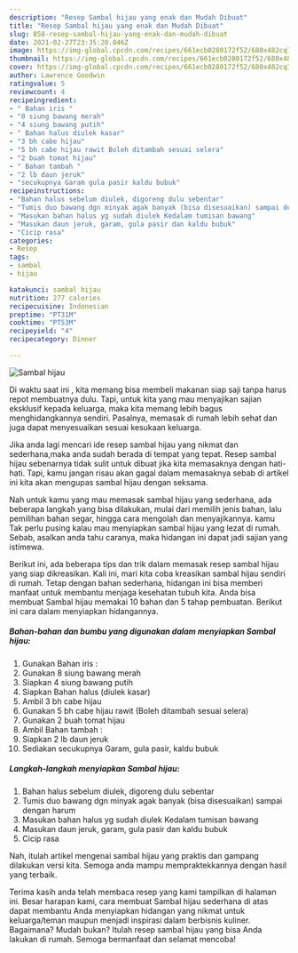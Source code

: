 ```yaml
---
description: "Resep Sambal hijau yang enak dan Mudah Dibuat"
title: "Resep Sambal hijau yang enak dan Mudah Dibuat"
slug: 858-resep-sambal-hijau-yang-enak-dan-mudah-dibuat
date: 2021-02-27T23:35:20.846Z
image: https://img-global.cpcdn.com/recipes/661ecb0280172f52/680x482cq70/sambal-hijau-foto-resep-utama.jpg
thumbnail: https://img-global.cpcdn.com/recipes/661ecb0280172f52/680x482cq70/sambal-hijau-foto-resep-utama.jpg
cover: https://img-global.cpcdn.com/recipes/661ecb0280172f52/680x482cq70/sambal-hijau-foto-resep-utama.jpg
author: Lawrence Goodwin
ratingvalue: 5
reviewcount: 4
recipeingredient:
- " Bahan iris "
- "8 siung bawang merah"
- "4 siung bawang putih"
- " Bahan halus diulek kasar"
- "3 bh cabe hijau"
- "5 bh cabe hijau rawit Boleh ditambah sesuai selera"
- "2 buah tomat hijau"
- " Bahan tambah "
- "2 lb daun jeruk"
- "secukupnya Garam gula pasir kaldu bubuk"
recipeinstructions:
- "Bahan halus sebelum diulek, digoreng dulu sebentar"
- "Tumis duo bawang dgn minyak agak banyak (bisa disesuaikan) sampai dengan harum"
- "Masukan bahan halus yg sudah diulek Kedalam tumisan bawang"
- "Masukan daun jeruk, garam, gula pasir dan kaldu bubuk"
- "Cicip rasa"
categories:
- Resep
tags:
- sambal
- hijau

katakunci: sambal hijau 
nutrition: 277 calories
recipecuisine: Indonesian
preptime: "PT31M"
cooktime: "PT53M"
recipeyield: "4"
recipecategory: Dinner

---
```



![Sambal hijau](https://img-global.cpcdn.com/recipes/661ecb0280172f52/680x482cq70/sambal-hijau-foto-resep-utama.jpg)

Di waktu  saat ini , kita memang bisa membeli makanan siap saji tanpa harus repot membuatnya dulu. Tapi, untuk kita yang mau menyajikan sajian eksklusif kepada keluarga, maka kita memang lebih bagus menghidangkannya sendiri. Pasalnya, memasak di rumah lebih sehat dan juga dapat menyesuaikan sesuai kesukaan keluarga.

Jika anda lagi mencari ide resep sambal hijau yang nikmat dan sederhana,maka anda sudah berada di tempat yang tepat. Resep sambal hijau  sebenarnya tidak sulit untuk dibuat jika kita memasaknya dengan hati-hati. Tapi, kamu jangan risau akan gagal dalam memasaknya 
sebab di artikel ini kita akan mengupas sambal hijau dengan seksama.  



Nah untuk kamu yang mau memasak sambal hijau yang sederhana, ada beberapa langkah yang bisa dilakukan, mulai dari memilih jenis bahan, lalu pemilihan bahan segar, hingga cara mengolah dan menyajikannya. kamu Tak perlu pusing kalau mau menyiapkan sambal hijau yang lezat di rumah. Sebab, asalkan anda  tahu caranya, maka hidangan ini dapat jadi sajian yang istimewa.

Berikut ini, ada beberapa tips dan trik dalam memasak resep sambal hijau yang siap dikreasikan. Kali ini, mari kita coba kreasikan sambal hijau sendiri di rumah. Tetap dengan bahan sederhana, hidangan ini bisa memberi manfaat untuk membantu menjaga kesehatan tubuh kita. Anda bisa membuat Sambal hijau memakai 10 bahan dan 5 tahap pembuatan. Berikut ini cara dalam menyiapkan hidangannya.

<!--inarticleads1-->

##### Bahan-bahan dan bumbu yang digunakan dalam menyiapkan Sambal hijau:

1. Gunakan  Bahan iris :
1. Gunakan 8 siung bawang merah
1. Siapkan 4 siung bawang putih
1. Siapkan  Bahan halus (diulek kasar)
1. Ambil 3 bh cabe hijau
1. Gunakan 5 bh cabe hijau rawit (Boleh ditambah sesuai selera)
1. Gunakan 2 buah tomat hijau
1. Ambil  Bahan tambah :
1. Siapkan 2 lb daun jeruk
1. Sediakan secukupnya Garam, gula pasir, kaldu bubuk




<!--inarticleads2-->

##### Langkah-langkah menyiapkan Sambal hijau:

1. Bahan halus sebelum diulek, digoreng dulu sebentar
1. Tumis duo bawang dgn minyak agak banyak (bisa disesuaikan) sampai dengan harum
1. Masukan bahan halus yg sudah diulek Kedalam tumisan bawang
1. Masukan daun jeruk, garam, gula pasir dan kaldu bubuk
1. Cicip rasa




Nah, itulah artikel mengenai  sambal hijau  yang praktis dan gampang dilakukan versi kita. Semoga anda mampu mempraktekkannya dengan hasil yang terbaik. 

Terima kasih anda telah membaca resep yang kami tampilkan di halaman ini. Besar harapan kami, cara membuat  Sambal hijau sederhana di atas dapat membantu Anda menyiapkan hidangan yang nikmat untuk keluarga/teman maupun menjadi inspirasi dalam berbisnis kuliner. Bagaimana? Mudah bukan? Itulah resep sambal hijau yang bisa Anda lakukan di rumah. Semoga bermanfaat dan selamat mencoba!

